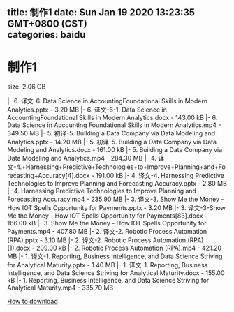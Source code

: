 
title: 制作1
date: Sun Jan 19 2020 13:23:35 GMT+0800 (CST)    
categories: baidu
---

# 制作1
size: 2.06 GB
 
 
|- 6. 译文-6. Data Science in AccountingFoundational Skills in Modern Analytics.pptx - 3.20 MB
|- 6. 译文-6-1. Data Science in AccountingFoundational Skills in Modern Analytics.docx - 143.00 kB
|- 6. Data Science in Accounting Foundational Skills in Modern Analytics.mp4 - 349.50 MB
|- 5. 初译-5. Building a Data Company via Data Modeling and Analytics.pptx - 14.20 MB
|- 5. 初译-5. Building a Data Company via Data Modeling and Analytics.docx - 161.00 kB
|- 5. Building a Data Company via Data Modeling and Analytics.mp4 - 284.30 MB
|- 4. 译文-4.+Harnessing+Predictive+Technologies+to+Improve+Planning+and+Forecasting+Accuracy[4].docx - 191.00 kB
|- 4. 译文-4. Harnessing Predictive Technologies to Improve Planning and Forecasting Accuracy.pptx - 2.80 MB
|- 4. Harnessing Predictive Technologies to Improve Planning and Forecasting Accuracy.mp4 - 235.90 MB
|- 3. 译文-3. Show Me the Money - How IOT Spells Opportunity for Payments.pptx - 3.20 MB
|- 3. 译文-3-Show Me the Money - How IOT Spells Opportunity for Payments[83].docx - 166.00 kB
|- 3. Show Me the Money - How IOT Spells Opportunity for Payments.mp4 - 407.80 MB
|- 2. 译文-2. Robotic Process Automation (RPA).pptx - 3.10 MB
|- 2. 译文-2. Robotic Process Automation (RPA) (1).docx - 209.00 kB
|- 2. Robotic Process Automation (RPA).mp4 - 421.20 MB
|- 1. 译文-1. Reporting, Business Intelligence, and Data Science Striving for Analytical Maturity.pptx - 1.40 MB
|- 1. 译文-1. Reporting, Business Intelligence, and Data Science Striving for Analytical Maturity.docx - 155.00 kB
|- 1. Reporting, Business Intelligence, and Data Science Striving for Analytical Maturity.mp4 - 335.70 MB

[How to download](https://bpcam.bemobtrk.com/go/2ceec3aa-1ca2-46d6-b9ff-aaa5c184517c?jno=987)